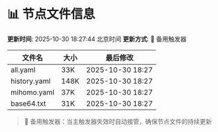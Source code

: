 # 📊 节点文件信息

**更新时间**: 2025-10-30 18:27:44 北京时间
**更新方式**: 🔄 备用触发器

| 文件名 | 大小 | 最后修改 |
|--------|------|----------|
| all.yaml | 33K | 2025-10-30 18:27 |
| history.yaml | 148K | 2025-10-30 18:27 |
| mihomo.yaml | 37K | 2025-10-30 18:27 |
| base64.txt | 31K | 2025-10-30 18:27 |

> 🔄 备用触发器：当主触发器失效时自动接管，确保节点文件的持续更新
